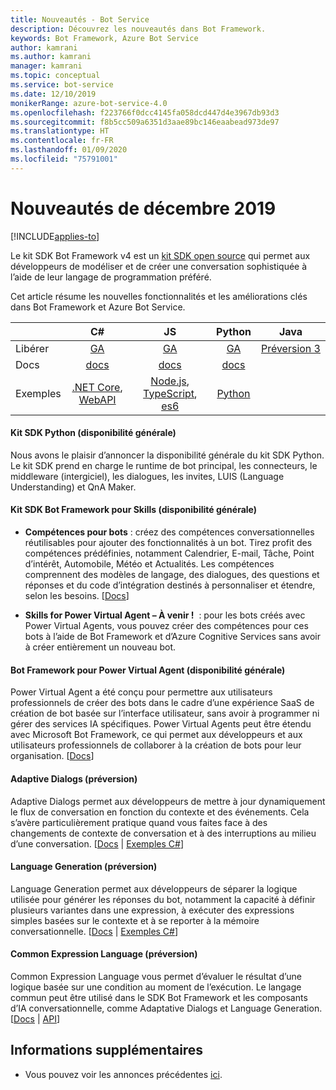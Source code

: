 ```yaml
---
title: Nouveautés - Bot Service
description: Découvrez les nouveautés dans Bot Framework.
keywords: Bot Framework, Azure Bot Service
author: kamrani
ms.author: kamrani
manager: kamrani
ms.topic: conceptual
ms.service: bot-service
ms.date: 12/10/2019
monikerRange: azure-bot-service-4.0
ms.openlocfilehash: f223766f0dcc4145fa058dcd447d4e3967db93d3
ms.sourcegitcommit: f8b5cc509a6351d3aae89bc146eaabead973de97
ms.translationtype: HT
ms.contentlocale: fr-FR
ms.lasthandoff: 01/09/2020
ms.locfileid: "75791001"
---
```

# <a name="whats-new-december-2019"></a>Nouveautés de décembre 2019

[!INCLUDE[applies-to](includes/applies-to.md)]

Le kit SDK Bot Framework v4 est un [kit SDK open source](https://github.com/microsoft/botframework-sdk/#readme) qui permet aux développeurs de modéliser et de créer une conversation sophistiquée à l’aide de leur langage de programmation préféré.

Cet article résume les nouvelles fonctionnalités et les améliorations clés dans Bot Framework et Azure Bot Service.

|   | C#  | JS  | Python |  Java | 
|---|:---:|:---:|:------:|:-----:|
|Libérer |[GA][1] | [GA][2] | [GA][3] | [Préversion 3][3a]|
|Docs | [docs][5] |[docs][5] |[docs][5]  | |
|Exemples |[.NET Core][6], [WebAPI][10] |[Node.js][7], [TypeScript][8], [es6][9]  | [Python][11a] | | 

#### <a name="python-sdk-ga"></a>Kit SDK Python (disponibilité générale)
Nous avons le plaisir d’annoncer la disponibilité générale du kit SDK Python. Le kit SDK prend en charge le runtime de bot principal, les connecteurs, le middleware (intergiciel), les dialogues, les invites, LUIS (Language Understanding) et QnA Maker. 

#### <a name="bot-framework-sdk-for-skills-ga"></a>Kit SDK Bot Framework pour Skills (disponibilité générale)

- **Compétences pour bots** : créez des compétences conversationnelles réutilisables pour ajouter des fonctionnalités à un bot. Tirez profit des compétences prédéfinies, notamment Calendrier, E-mail, Tâche, Point d’intérêt, Automobile, Météo et Actualités. Les compétences comprennent des modèles de langage, des dialogues, des questions et réponses et du code d’intégration destinés à personnaliser et étendre, selon les besoins. [[Docs](https://aka.ms/skills-docs)]

- **Skills for Power Virtual Agent – À venir !**  : pour les bots créés avec Power Virtual Agents, vous pouvez créer des compétences pour ces bots à l’aide de Bot Framework et d’Azure Cognitive Services sans avoir à créer entièrement un nouveau bot. 

#### <a name="bot-framework-for-power-virtual-agent-ga"></a>Bot Framework pour Power Virtual Agent (disponibilité générale)

Power Virtual Agent a été conçu pour permettre aux utilisateurs professionnels de créer des bots dans le cadre d’une expérience SaaS de création de bot basée sur l’interface utilisateur, sans avoir à programmer ni gérer des services IA spécifiques. Power Virtual Agents peut être étendu avec Microsoft Bot Framework, ce qui permet aux développeurs et aux utilisateurs professionnels de collaborer à la création de bots pour leur organisation. [[Docs](https://docs.microsoft.com/dynamics365/ai/customer-service-virtual-agent/overview)]

#### <a name="adaptive-dialogs-preview"></a>Adaptive Dialogs (préversion)
Adaptive Dialogs permet aux développeurs de mettre à jour dynamiquement le flux de conversation en fonction du contexte et des événements. Cela s’avère particulièrement pratique quand vous faites face à des changements de contexte de conversation et à des interruptions au milieu d’une conversation. [[Docs][48] | [Exemples C#][49]] 

#### <a name="language-generation-preview"></a>Language Generation (préversion)
Language Generation permet aux développeurs de séparer la logique utilisée pour générer les réponses du bot, notamment la capacité à définir plusieurs variantes dans une expression, à exécuter des expressions simples basées sur le contexte et à se reporter à la mémoire conversationnelle. [[Docs][44] | [Exemples C#][45]]

#### <a name="common-expression-language-preview"></a>Common Expression Language (préversion)
Common Expression Language vous permet d’évaluer le résultat d’une logique basée sur une condition au moment de l’exécution. Le langage commun peut être utilisé dans le SDK Bot Framework et les composants d’IA conversationnelle, comme Adaptative Dialogs et Language Generation. [[Docs][40] | [API][41]]

[1]:https://github.com/Microsoft/botbuilder-dotnet/#packages
[2]:https://github.com/Microsoft/botbuilder-js#packages
[3]:https://github.com/Microsoft/botbuilder-python#packages
[3a]:https://github.com/Microsoft/botbuilder-java#packages
[5]:https://docs.microsoft.com/azure/bot-service/?view=azure-bot-service-4.0
[6]:https://github.com/Microsoft/BotBuilder-Samples/tree/master/samples/csharp_dotnetcore
[7]:https://github.com/Microsoft/BotBuilder-Samples/tree/master/samples/javascript_nodejs
[8]:https://github.com/Microsoft/BotBuilder-Samples/tree/master/samples/typescript_nodejs
[9]:https://github.com/Microsoft/BotBuilder-Samples/tree/master/samples/javascript_es6
[10]:https://github.com/Microsoft/BotBuilder-Samples/tree/master/samples/csharp_webapi
[11a]:https://aka.ms/python-sample-repo


[40]:https://github.com/Microsoft/BotBuilder-Samples/tree/master/experimental/common-expression-language#readme
[41]:https://github.com/Microsoft/BotBuilder-Samples/blob/master/experimental/common-expression-language/api-reference.md
[43]:https://github.com/Microsoft/BotBuilder-Samples/tree/master/experimental/language-generation#readme
[44]:https://github.com/Microsoft/BotBuilder-Samples/tree/master/experimental/language-generation/docs
[45]:https://github.com/Microsoft/BotBuilder-Samples/tree/master/experimental/language-generation/csharp_dotnetcore
[46]:https://github.com/Microsoft/BotBuilder-Samples/tree/master/experimental/language-generation/javascript_nodejs/13.core-bot
[47]:https://github.com/Microsoft/BotBuilder-Samples/tree/master/experimental/adaptive-dialog#readme
[48]:https://github.com/Microsoft/BotBuilder-Samples/tree/master/experimental/adaptive-dialog/docs
[49]:https://github.com/Microsoft/BotBuilder-Samples/tree/master/experimental/adaptive-dialog/csharp_dotnetcore
[50]:https://github.com/Microsoft/BotBuilder-Samples/tree/master/experimental/adaptive-dialog/declarative

## <a name="additional-information"></a>Informations supplémentaires
- Vous pouvez voir les annonces précédentes [ici](what-is-new-archive.md).
